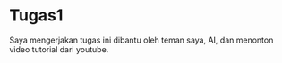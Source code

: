 # Tugas1
Saya mengerjakan tugas ini dibantu oleh teman saya, AI, dan menonton video tutorial dari youtube.
